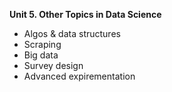 **Unit 5. Other Topics in Data Science**
- Algos & data structures
- Scraping
- Big data
- Survey design
- Advanced expirementation
